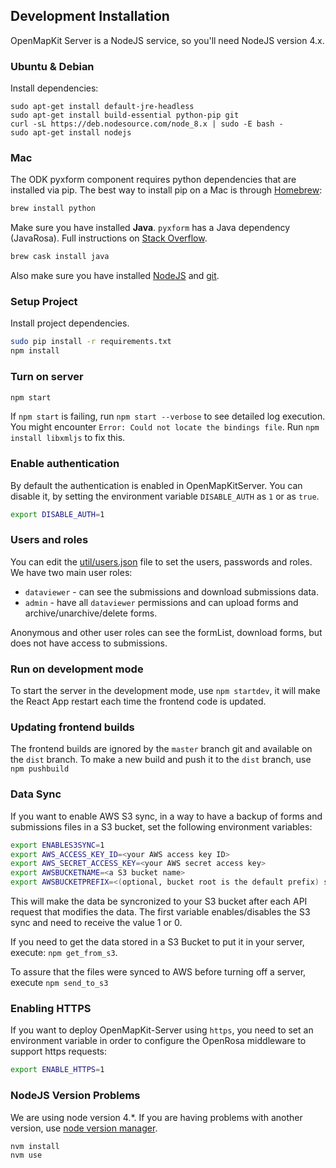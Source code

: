 ## Development Installation

OpenMapKit Server is a NodeJS service, so you'll need NodeJS version 4.x.

### Ubuntu & Debian

Install dependencies:

```
sudo apt-get install default-jre-headless
sudo apt-get install build-essential python-pip git
curl -sL https://deb.nodesource.com/node_8.x | sudo -E bash -
sudo apt-get install nodejs
```

### Mac

The ODK pyxform component requires python dependencies that are installed via pip.
The best way to install pip on a Mac is through [Homebrew](http://brew.sh/):

```sh
brew install python
```

Make sure you have installed __Java__. `pyxform` has a Java dependency (JavaRosa). Full instructions on [Stack Overflow](http://stackoverflow.com/questions/24342886/how-to-install-java-8-on-mac).

```sh
brew cask install java
```

Also make sure you have installed [NodeJS](https://nodejs.org/) and [git](https://git-scm.com/book/en/v2/Getting-Started-Installing-Git).

### Setup Project

Install project dependencies.

```sh
sudo pip install -r requirements.txt
npm install
```

### Turn on server

```sh
npm start
```

If `npm start` is failing, run `npm start --verbose` to see detailed log execution.
You might encounter `Error: Could not locate the bindings file`. Run `npm install libxmljs` to fix this.

### Enable authentication

By default the authentication is enabled in OpenMapKitServer. You can disable it,
by setting the environment variable `DISABLE_AUTH` as `1` or as `true`.

```sh
export DISABLE_AUTH=1
```

### Users and roles

You can edit the [util/users.json](../util/users.json) file to set the users,
passwords and roles. We have two main user roles:

* `dataviewer` - can see the submissions and download submissions data.
* `admin` - have all `dataviewer` permissions and can upload forms and archive/unarchive/delete forms.

Anonymous and other user roles can see the formList, download forms, but does not
have access to submissions.

### Run on development mode

To start the server in the development mode, use `npm startdev`, it will make the React App restart each time the frontend code is updated.

### Updating frontend builds

The frontend builds are ignored by the `master` branch git and available on the `dist` branch. To make a new build and push it to the `dist` branch, use `npm pushbuild`

### Data Sync

If you want to enable AWS S3 sync, in a way to have a backup of forms and
submissions files in a S3 bucket, set the following environment variables:

```sh
export ENABLES3SYNC=1
export AWS_ACCESS_KEY_ID=<your AWS access key ID>
export AWS_SECRET_ACCESS_KEY=<your AWS secret access key>
export AWSBUCKETNAME=<a S3 bucket name>
export AWSBUCKETPREFIX=<(optional, bucket root is the default prefix) subdirectory where the files should be stored in the S3 bucket>
```

This will make the data be syncronized to your S3 bucket after each API request
that modifies the data. The first variable enables/disables the S3
sync and need to receive the value 1 or 0.

If you need to get the data stored in a S3 Bucket to put it in your server,
execute: `npm get_from_s3`.

To assure that the files were synced to AWS before turning off a server, execute
`npm send_to_s3`

### Enabling HTTPS

If you want to deploy OpenMapKit-Server using `https`, you need to set an environment
variable in order to configure the OpenRosa middleware to support https requests:

```sh
export ENABLE_HTTPS=1
```

### NodeJS Version Problems

We are using node version 4.*. If you are having problems with another
version, use [node version manager](https://github.com/creationix/nvm).

```sh
nvm install
nvm use
```
